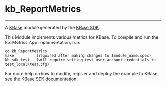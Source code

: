 
# kb_ReportMetrics
---

A [KBase](https://kbase.us) module generated by the [KBase SDK](https://github.com/kbase/kb_sdk).


This Module implements various metrics for KBase.  To compile and run the kb_Metrics App implementation, run:

    cd kb_ReportMetrics
    make          (required after making changes to $module_name.spec)
    kb-sdk test   (will require setting test user account credentials in test_local/test.cfg)

For more help on how to modify, register and deploy the example to KBase, see the
[KBase SDK documentation](https://github.com/kbase/kb_sdk).

